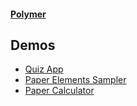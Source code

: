 #### [Polymer](https://www.polymer-project.org/)

## Demos
- [Quiz App](https://polymer-topeka.appspot.com/)
- [Paper Elements Sampler](https://www.polymer-project.org/components/paper-elements/demo.html#core-toolbar)
- [Paper Calculator](https://www.polymer-project.org/components/paper-calculator/demo.html)
